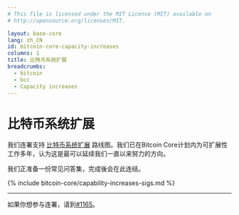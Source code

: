 ```yaml
---
# This file is licensed under the MIT License (MIT) available on
# http://opensource.org/licenses/MIT.

layout: base-core
lang: zh_CN
id: bitcoin-core-capacity-increases
columns: 1
title: 比特币系统扩展
breadcrumbs:
  - bitcoin
  - bcc
  - Capacity increases
---
```

# 比特币系统扩展


我们连署支持 [比特币系统扩展][1] 路线图。我们已在Bitcoin Core计划内为可扩展性工作多年，认为这是最可以延续我们一直以来努力的方向。

我们正准备一份常见问答集，完成後会在此连结。

{% include bitcoin-core/capability-increases-sigs.md %}

---

如果你想参与连署，请到[#1165](https://github.com/bitcoin-dot-org/bitcoin.org/pull/1165)。


[1]: https://lists.linuxfoundation.org/pipermail/bitcoin-dev/2015-December/011865.html
